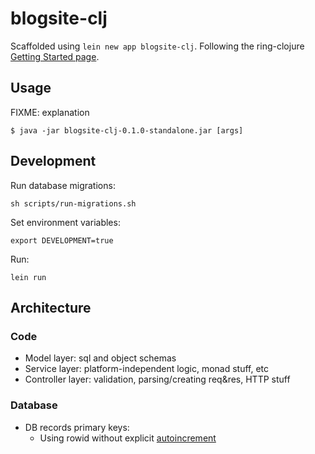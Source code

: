 # blogsite-clj

Scaffolded using `lein new app blogsite-clj`. Following the ring-clojure [Getting Started page](https://github.com/ring-clojure/ring/wiki/Getting-Started).

## Usage

FIXME: explanation

    $ java -jar blogsite-clj-0.1.0-standalone.jar [args]

## Development

Run database migrations:

```
sh scripts/run-migrations.sh
```

Set environment variables:

```
export DEVELOPMENT=true
```

Run:

```
lein run
```

## Architecture

### Code

- Model layer: sql and object schemas
- Service layer: platform-independent logic, monad stuff, etc
- Controller layer: validation, parsing/creating req&res, HTTP stuff

### Database

- DB records primary keys:
    - Using rowid without explicit [autoincrement](https://www.sqlite.org/autoinc.html)
